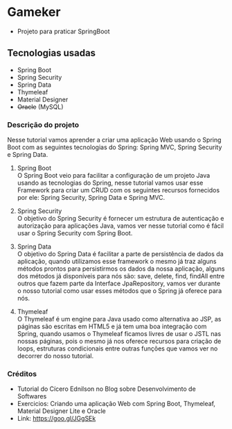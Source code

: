 # Gameker
* Projeto para praticar SpringBoot

## Tecnologias usadas
* Spring Boot
* Spring Security
* Spring Data
* Thymeleaf
* Material Designer
* <strike>Oracle</strike> (MySQL)

### Descrição do projeto

Nesse tutorial vamos aprender a criar uma aplicação Web usando o Spring Boot com as seguintes tecnologias do Spring: Spring MVC, Spring Security e Spring Data.

1. Spring Boot<br>
O Spring Boot veio para facilitar a configuração de um projeto Java usando as tecnologias do Spring, nesse tutorial vamos usar esse Framework para criar um CRUD com os seguintes recursos fornecidos por ele: Spring Security, Spring Data e Spring MVC.

2. Spring Security<br>
O objetivo do Spring Security é fornecer um estrutura de autenticação e autorização para aplicações Java, vamos ver nesse tutorial como é fácil usar o Spring Security com Spring Boot.

3. Spring Data<br>
O objetivo do Spring Data é facilitar a parte de persistência de dados da aplicação, quando utilizamos esse framework o mesmo já traz alguns métodos prontos para persistirmos os dados da nossa aplicação, alguns dos métodos já disponíveis para nós são: save, delete, find, findAll entre outros que fazem parte da Interface JpaRepository, vamos ver durante o nosso tutorial como usar esses métodos que o Spring já oferece para nós.

4. Thymeleaf<br>
O Thymeleaf é um engine para Java usado como alternativa ao JSP, as páginas são escritas em HTML5 e já tem uma boa integração com Spring, quando usamos o Thymeleaf ficamos livres de usar o JSTL nas nossas páginas, pois o mesmo já nos oferece recursos para criação de loops, estruturas condicionais entre outras funções que vamos ver no decorrer do nosso tutorial.

### Créditos
* Tutorial do Cícero Ednilson no Blog sobre Desenvolvimento de Softwares
* Exercicios: Criando uma aplicação Web com Spring Boot, Thymeleaf, Material Designer Lite e Oracle
* Link: https://goo.gl/JGgSEk
